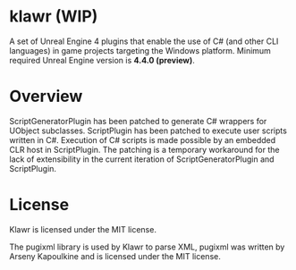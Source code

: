 klawr (WIP)
=======

A set of Unreal Engine 4 plugins that enable the use of C# (and other CLI languages) in game projects targeting the Windows platform. Minimum required Unreal Engine version is **4.4.0 (preview)**.

Overview
======
ScriptGeneratorPlugin has been patched to generate C# wrappers for UObject subclasses. ScriptPlugin has been patched to execute user scripts written in C#. Execution of C# scripts is made possible by an embedded CLR host in ScriptPlugin. The patching is a temporary workaround for the lack of extensibility in the current iteration of ScriptGeneratorPlugin and ScriptPlugin.

License
=====
Klawr is licensed under the MIT license.

The pugixml library is used by Klawr to parse XML, pugixml was written by Arseny Kapoulkine and is licensed under the MIT license.
